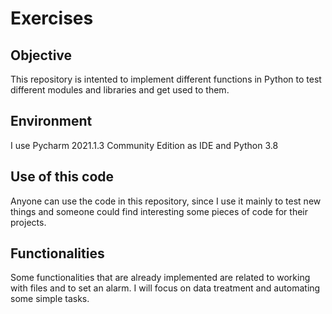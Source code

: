 # Exercises

## Objective
This repository is intented to implement different functions in Python to test different modules and libraries and get used to them.

## Environment
I use Pycharm 2021.1.3 Community Edition as IDE and Python 3.8

## Use of this code
Anyone can use the code in this repository, since I use it mainly to test new things and someone could find interesting some pieces of code for their projects.

## Functionalities
Some functionalities that are already implemented are related to working with files and to set an alarm.
I will focus on data treatment and automating some simple tasks.

